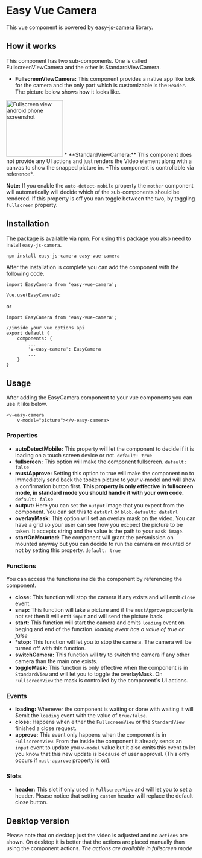 # Easy Vue Camera

This vue component is powered by <a href="https://github.com/farhadnowzari/easy-js-camera">easy-js-camera</a> library.

## How it works
This component has two sub-components. One is called FullscreenViewCamera and the other is StandardViewCamera.
* **FullscreenViewCamera:** This component provides a native app like look for the camera and the only part which is customizable is the `Header`. The picture below shows how it looks like. <br>
<img src="https://github.com/farhadnowzari/easy-vue-camera/blob/main/doc/easy_vue_camera_fullscreen.jpg?raw=true" alt="Fullscreen view android phone screenshot" width="150">
* **StandardViewCamera:** This component does not provide any UI actions and just renders the Video element along with a canvas to show the snapped picture in. *This component is controllable via reference*.

**Note:** If you enable the `auto-detect-mobile` property the `mother` component will automatically will decide which of the sub-components should be rendered. If this property is off you can toggle between the two, by toggling `fullscreen` property.



## Installation
The package is available via npm. For using this package you also need to install `easy-js-camera`.
```
npm install easy-js-camera easy-vue-camera
```
After the installation is complete you can add the component with the following code.
```
import EasyCamera from 'easy-vue-camera';

Vue.use(EasyCamera);
```
or
```
import EasyCamera from 'easy-vue-camera';

//inside your vue options api
export default {
    components: {
        ...
        'v-easy-camera': EasyCamera
        ...
    }
}
```
## Usage
After adding the EasyCamera component to your vue components you can use it like below.
```
<v-easy-camera
    v-model="picture"></v-easy-camera>
```

### Properties
* **autoDetectMobile:** This property will let the component to decide if it is loading on a touch screen device or not. `default: true`
* **fullscreen:** This option will make the component fullscreen. `default: false`
* **mustApprove:** Setting this option to true will make the component no to immediately send back the tooken picture to your v-model and will show a confirmation button first. **This property is only effective in fullscreen mode, in standard mode you should handle it with your own code.** `default: false`
* **output:** Here you can set the `output` image that you expect from the component. You can set this to `dataUrl` or `blob`. `default: dataUrl`
* **overlayMask:** This option will set an overlay mask on the video. You can have a grid so your user can see how you excpect the picture to be taken. It accepts string and the value is the path to your `mask image`.
* **startOnMounted:** The component will grant the persmission on mounted anyway but you can decide to run the camera on mounted or not by setting this property. `default: true`
### Functions
You can access the functions inside the component by referencing the component.

* **close:** This function will stop the camera if any exists and will emit `close` event.
* **snap:** This function will take a picture and if the `mustApprove` property is not set then it will emit `input` and will send the picture back.
* **start:** This function will start the camera and emits `loading` event on beging and end of the function. *loading event has a value of true or false*
* ***stop:** This function will let you to stop the camera. The camera will be turned off with this function.
* **switchCamera:** This function will try to switch the camera if any other camera than the main one exists.
* **toggleMask:** This function is only effective when the component is in `StandardView` and will let you to toggle the overlayMask. On `FullscreenView` the mask is controlled by the component's UI actions.

### Events
* **loading:** Whenever the component is waiting or done with waiting it will $emit the `loading` event with the value of `true/false`.
* **close:** Happens when either the `FullscreenView` or the `StandardView` finished a close request.
* **approve:** This event only happens when the component is in `FullscreenView`. From the inside the component it already sends an `input` event to update you `v-model` value but it also emits this event to let you know that this new update is because of user approval. (This only occurs if `must-approve` property is on).

### Slots

* **header:** This slot if only used in `FullscreenView` and will let you to set a header. Please notice that setting `custom` header will replace the default close button.

## Desktop version
Please note that on desktop just the video is adjusted and no `actions` are shown. On desktop it is better that the actions are placed manually than using the component actions. *The actions are available in fullscreen mode*